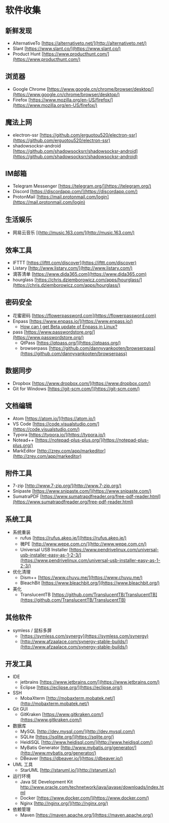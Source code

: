 # 软件收集

## 新鲜发现

- AlternativeTo [https://alternativeto.net/](http://alternativeto.net/)
- Slant   [https://www.slant.co/](https://www.slant.co/)
- Product Hunt  [https://www.producthunt.com/](https://www.producthunt.com/)

## 浏览器
- Google Chrome [https://www.google.cn/chrome/browser/desktop/](https://www.google.cn/chrome/browser/desktop/)
- Firefox  [https://www.mozilla.org/en-US/firefox/](https://www.mozilla.org/en-US/firefox/)

## 魔法上网

- electron-ssr [https://github.com/erguotou520/electron-ssr](https://github.com/erguotou520/electron-ssr)
- shadowsocksr-android [https://github.com/shadowsocksrr/shadowsocksr-android](https://github.com/shadowsocksrr/shadowsocksr-android)

## IM邮箱

- Telegram Messenger  [https://telegram.org/](https://telegram.org/)
- Discord  [https://discordapp.com/](https://discordapp.com/)
- ProtonMail  [https://mail.protonmail.com/login](https://mail.protonmail.com/login)

## 生活娱乐

- 网易云音乐  [(http://music.163.com/](http://music.163.com/)

## 效率工具

- IFTTT  [https://ifttt.com/discover](https://ifttt.com/discover)
- Listary  [http://www.listary.com/](http://www.listary.com/)
- 滴答清单    [https://www.dida365.com](https://www.dida365.com)
- hourglass  [https://chris.dziemborowicz.com/apps/hourglass/](https://chris.dziemborowicz.com/apps/hourglass/)

## 密码安全

- 花蜜密码  [https://flowerpassword.com](https://flowerpassword.com)
- Enpass [https://www.enpass.io/](https://www.enpass.io/)
  - [How can I get Beta update of Enpass in Linux?](https://www.enpass.io/how-can-i-get-the-beta-update-of-enpass-in-linux/)
- pass [https://www.passwordstore.org/](https://www.passwordstore.org/)
  - QtPass [https://qtpass.org/](https://qtpass.org/)
  - browserpass [https://github.com/dannyvankooten/browserpass](https://github.com/dannyvankooten/browserpass)

## 数据同步

- Dropbox [https://www.dropbox.com/](https://www.dropbox.com/) 
- Git for Windows  [https://git-scm.com/](https://git-scm.com/)

## 文档编辑

- Atom  [https://atom.io/](https://atom.io/)
- VS Code [https://code.visualstudio.com/](https://code.visualstudio.com/)
- Typora [https://typora.io/](https://typora.io/)
- Notead++  [https://notepad-plus-plus.org/](https://notepad-plus-plus.org/)
- MarkEditor  [http://zrey.com/app/markeditor](http://zrey.com/app/markeditor)


## 附件工具
- 7-zip  [http://www.7-zip.org/](http://www.7-zip.org/)
- Snipaste  [https://www.snipaste.com/](https://www.snipaste.com/)
- SumatraPDF  [https://www.sumatrapdfreader.org/free-pdf-reader.html](https://www.sumatrapdfreader.org/free-pdf-reader.html)

## 系统工具

- 系统重装
  - rufus [https://rufus.akeo.ie/](https://rufus.akeo.ie/)
  - 微PE  [http://www.wepe.com.cn/](http://www.wepe.com.cn/)
  - Universal USB Installer  [https://www.pendrivelinux.com/universal-usb-installer-easy-as-1-2-3/](https://www.pendrivelinux.com/universal-usb-installer-easy-as-1-2-3/)
- 优化清理
  - Dism++  [https://www.chuyu.me/](https://www.chuyu.me/)
  - BleachBit  [https://www.bleachbit.org/](https://www.bleachbit.org/)
- 美化
  - TranslucentTB [https://github.com/TranslucentTB/TranslucentTB](https://github.com/TranslucentTB/TranslucentTB)

## 其他软件

- symless /  鼠标多屏
    - [https://symless.com/synergy](https://symless.com/synergy)
    - [http://www.afzaalace.com/synergy-stable-builds/](http://www.afzaalace.com/synergy-stable-builds/)

## 开发工具

- IDE
  - jetbrains  [https://www.jetbrains.com/](https://www.jetbrains.com/)
  - Eclipse  [https://eclipse.org/](https://eclipse.org/)
- SSH
  - MobaXterm  [http://mobaxterm.mobatek.net/](http://mobaxterm.mobatek.net/)
- Git GUI
  - GitKraken  [https://www.gitkraken.com/](https://www.gitkraken.com/)
- 数据库
  - MySQL  [http://dev.mysql.com/](http://dev.mysql.com/)
  - SQLite  [https://sqlite.org/](https://sqlite.org/)
  - HeidiSQL  [http://www.heidisql.com/](http://www.heidisql.com/)
  - MyBatis Generator [http://www.mybatis.org/generator/](http://www.mybatis.org/generator/)
  - DBeaver [https://dbeaver.io/](https://dbeaver.io/)
- UML 工具
  - StarUML  [http://staruml.io/](http://staruml.io/)
- 运行环境
  - Java SE Development Kit [http://www.oracle.com/technetwork/java/javase/downloads/index.html   ](http://www.oracle.com/technetwork/java/javase/downloads/index.html)
  - Docker  [https://www.docker.com/](https://www.docker.com/)
  - Nginx  [http://nginx.org/](http://nginx.org/)
- 依赖管理
  - Maven  [https://maven.apache.org/](https://maven.apache.org/)
